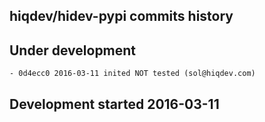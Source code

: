 hiqdev/hidev-pypi commits history
---------------------------------

## Under development

    - 0d4ecc0 2016-03-11 inited NOT tested (sol@hiqdev.com)

## Development started 2016-03-11

